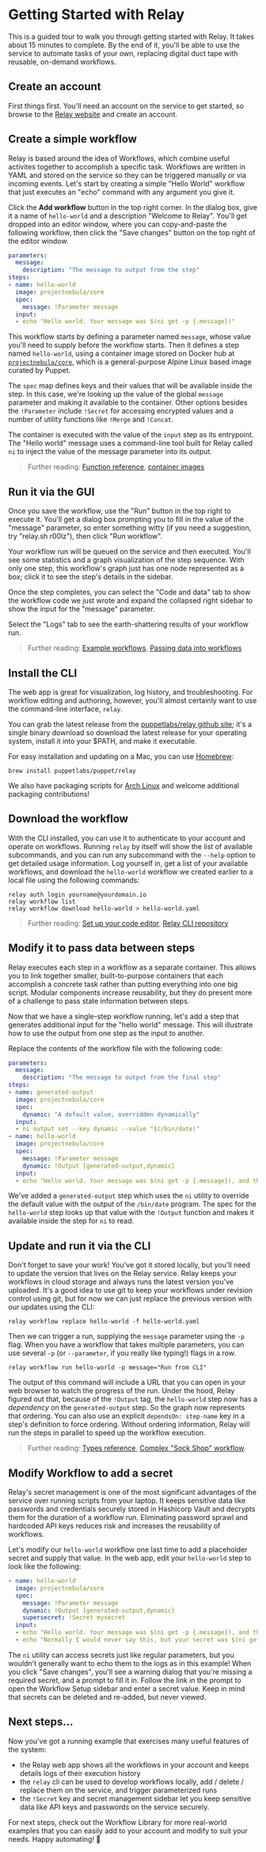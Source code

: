 # Getting Started with Relay

This is a guided tour to walk you through getting started with Relay. It takes about 15 minutes to complete. By the end of it, you'll be able to use the service to automate tasks of your own, replacing digital duct tape with reusable, on-demand workflows.

## Create an account

First things first. You'll need an account on the service to get started, so browse to the [Relay website](https://nebula.puppet.com/) and create an account. 

## Create a simple workflow

Relay is based around the idea of Workflows, which combine useful activites together to accomplish a specific task. Workflows are written in YAML and stored on the service so they can be triggered manually or via incoming events. Let's start by creating a simple "Hello World" workflow that just executes an "echo" command with any argument you give it.

Click the **Add workflow** button in the top right corner. In the dialog box, give it a name of `hello-world` and a description "Welcome to Relay". You'll get dropped into an editor window, where you can copy-and-paste the following workflow, then click the "Save changes" button on the top right of the editor window.

```yaml
parameters:
  message:
    description: "The message to output from the step"
steps:
- name: hello-world
  image: projectnebula/core
  spec:
    message: !Parameter message
  input:
  - echo "Hello world. Your message was $(ni get -p {.message})"
```

This workflow starts by defining a parameter named `message`, whose value you'll need to supply before the workflow starts. Then it defines a step named `hello-world`, using a container image stored on Docker hub at [`projectnebula/core`](https://hub.docker.com/r/projectnebula/core), which is a general-purpose Alpine Linux based image curated by Puppet. 

The `spec` map defines keys and their values that will be available inside the step. In this case, we're looking up the value of the global `message` parameter and making it available to the container. Other options besides the `!Parameter` include `!Secret` for accessing encrypted values and a number of utility functions like `!Merge` and `!Concat`. 

The container is executed with the value of the `input` step as its entrypoint. The "Hello world" message uses a command-line tool built for Relay called `ni` to inject the value of the message parameter into its output. 

> Further reading: [Function reference](reference/relay-function.md), [container images](https://github.com/puppetlabs/nebula-steps)

## Run it via the GUI

Once you save the workflow, use the "Run" button in the top right to execute it. You'll get a dialog box prompting you to fill in the value of the "message" parameter, so enter something witty (if you need a suggestion, try "relay.sh r00lz"), then click "Run workflow". 

Your workflow run will be queued on the service and then executed. You'll see some statistics and a graph visualization of the step sequence. With only one step, this workflow's graph just has one node represented as a box; click it to see the step's details in the sidebar. 

Once the step completes, you can select the "Code and data" tab to show the workflow code we just wrote and expand the collapsed right sidebar to show the input for the "message" parameter. 

Select the "Logs" tab to see the earth-shattering results of your workflow run.

> Further reading: [Example workflows](https://github.com/puppetlabs/nebula-workflow-examples), [Passing data into workflows](using-workflows/passing-data-into-workflow-steps.md)

## Install the CLI

The web app is great for visualization, log history, and troubleshooting. For workflow editing and authoring, however, you'll almost certainly want to use the command-line interface, `relay`. 

You can grab the latest release from the [puppetlabs/relay github site](https://github.com/puppetlabs/relay/releases); it's a single binary download so download the latest release for your operating system, install it into your $PATH, and make it executable.

For easy installation and updating on a Mac, you can use [Homebrew](https://brew.sh):

```shell
brew install puppetlabs/puppet/relay
```
We also have packaging scripts for [Arch Linux](https://github.com/puppetlabs/relay/blob/master/build/package/archlinux/PKGBUILD) and welcome additional packaging contributions!

## Download the workflow

With the CLI installed, you can use it to authenticate to your account and operate on workflows. Running `relay` by itself will show the list of available subcommands, and you can run any subcommand with the `--help` option to get detailed usage information. Log yourself in, get a list of your available workflows, and download the `hello-world` workflow we created earlier to a local file using the following commands:

```
relay auth login yourname@yourdomain.io
relay workflow list
relay workflow download hello-world > hello-world.yaml
```

> Further reading: [Set up your code editor](setting-up-editor.md), [Relay CLI repository](https://github.com/puppetlabs/relay/)

## Modify it to pass data between steps

Relay executes each step in a workflow as a separate container. This allows you to link together smaller, built-to-purpose containers that each accomplish a concrete task rather than putting everything into one big script. Modular components increase reusability, but they do present more of a challenge to pass state information between steps.

Now that we have a single-step workflow running, let's add a step that generates additional input for the "hello world" message. This will illustrate how to use the output from one step as the input to another.

Replace the contents of the workflow file with the following code:

```yaml
parameters:
  message:
    description: "The message to output from the final step"
steps:
- name: generated-output
  image: projectnebula/core
  spec:
    dynamic: "A default value, overridden dynamically"
  input:
  - ni output set --key dynamic --value "$(/bin/date)"
- name: hello-world
  image: projectnebula/core
  spec:
    message: !Parameter message
    dynamic: !Output [generated-output,dynamic]
  input:
  - echo "Hello world. Your message was $(ni get -p {.message}), and the generated output was $(ni get -p {.dynamic})"
```

We've added a `generated-output` step which uses the `ni` utility to override the default value with the output of the `/bin/date` program. The spec for the `hello-world` step looks up that value with the `!Output` function and makes it available inside the step for `ni` to read. 

## Update and run it via the CLI

Don't forget to save your work! You've got it stored locally, but you'll need to update the version that lives on the Relay service. Relay keeps your workflows in cloud storage and always runs the latest version you've uploaded. It's a good idea to use git to keep your workflows under revision control using git, but for now we can just replace the previous version with our updates using the CLI:

```
relay workflow replace hello-world -f hello-world.yaml
```

Then we can trigger a run, supplying the `message` parameter using the `-p` flag. When you have a workflow that takes multiple parameters, you can use several `-p` (or `--parameter`, if you really like typing!) flags in a row.

```
relay workflow run hello-world -p message="Run from CLI"
```

The output of this command will include a URL that you can open in your web browser to watch the progress of the run. Under the hood, Relay figured out that, because of the `!Output` tag, the `hello-world` step now has a _dependency_ on the `generated-output` step. So the graph now represents that ordering. You can also use an explicit `dependsOn: step-name` key in a step's definition to force ordering. Without ordering information, Relay will run the steps in parallel to speed up the workflow execution.

> Further reading: [Types reference](reference/relay-types.md), [Complex "Sock Shop" workflow](https://github.com/puppetlabs/nebula-workflow-examples/tree/master/example-workflows/aks-sock-shop).

## Modify Workflow to add a secret

Relay's secret management is one of the most significant advantages of the service over running scripts from your laptop. It keeps sensitive data like passwords and credentials securely stored in Hashicorp Vault and decrypts them for the duration of a workflow run. Eliminating password sprawl and hardcoded API keys reduces risk and increases the reusability of workflows. 

Let's modify our `hello-world` workflow one last time to add a placeholder secret and supply that value. In the web app, edit your `hello-world` step to look like the following:

```yaml
- name: hello-world
  image: projectnebula/core
  spec:
    message: !Parameter message
    dynamic: !Output [generated-output,dynamic]
    supersecret: !Secret mysecret
  input:
  - echo "Hello world. Your message was $(ni get -p {.message}), and the generated output was $(ni get -p {.dynamic})."
  - echo "Normally I would never say this, but your secret was $(ni get -p {.supersecret})"
```
The `ni` utility can access secrets just like regular parameters, but you wouldn't generally want to echo them to the logs as in this example! 
When you click "Save changes", you'll see a warning dialog that you're missing a required secret, and a prompt to fill it in. Follow the link in the prompt to open the Workflow Setup sidebar and enter a secret value. Keep in mind that secrets can be deleted and re-added, but never viewed.

## Next steps...

Now you've got a running example that exercises many useful features of the system:

* the Relay web app shows all the workflows in your account and keeps details logs of their execution history
* the `relay` cli can be used to develop workflows locally, add / delete / replace them on the service, and trigger parameterized runs
* the `!Secret` key and secret management sidebar let you keep sensitive data like API keys and passwords on the service securely.

For next steps, check out the Workflow Library for more real-world examples that you can easily add to your account and modify to suit your needs. Happy automating! 🤖
